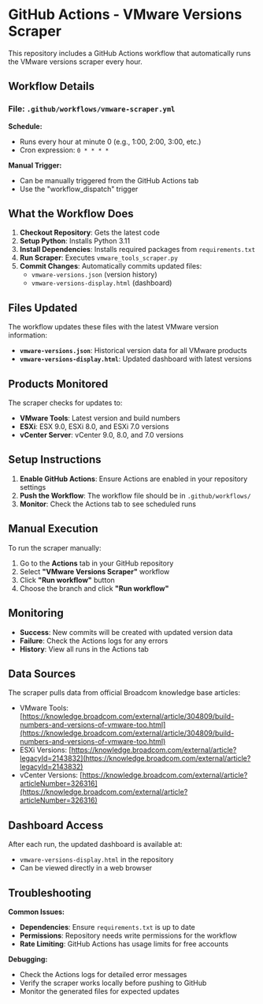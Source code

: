 # GitHub Actions - VMware Versions Scraper

This repository includes a GitHub Actions workflow that automatically runs the VMware versions scraper every hour.

## Workflow Details

### File: `.github/workflows/vmware-scraper.yml`

**Schedule:**
- Runs every hour at minute 0 (e.g., 1:00, 2:00, 3:00, etc.)
- Cron expression: `0 * * * *`

**Manual Trigger:**
- Can be manually triggered from the GitHub Actions tab
- Use the "workflow_dispatch" trigger

## What the Workflow Does

1. **Checkout Repository**: Gets the latest code
2. **Setup Python**: Installs Python 3.11
3. **Install Dependencies**: Installs required packages from `requirements.txt`
4. **Run Scraper**: Executes `vmware_tools_scraper.py`
5. **Commit Changes**: Automatically commits updated files:
   - `vmware-versions.json` (version history)
   - `vmware-versions-display.html` (dashboard)

## Files Updated

The workflow updates these files with the latest VMware version information:

- **`vmware-versions.json`**: Historical version data for all VMware products
- **`vmware-versions-display.html`**: Updated dashboard with latest versions

## Products Monitored

The scraper checks for updates to:

- **VMware Tools**: Latest version and build numbers
- **ESXi**: ESX 9.0, ESXi 8.0, and ESXi 7.0 versions
- **vCenter Server**: vCenter 9.0, 8.0, and 7.0 versions

## Setup Instructions

1. **Enable GitHub Actions**: Ensure Actions are enabled in your repository settings
2. **Push the Workflow**: The workflow file should be in `.github/workflows/`
3. **Monitor**: Check the Actions tab to see scheduled runs

## Manual Execution

To run the scraper manually:

1. Go to the **Actions** tab in your GitHub repository
2. Select **"VMware Versions Scraper"** workflow
3. Click **"Run workflow"** button
4. Choose the branch and click **"Run workflow"**

## Monitoring

- **Success**: New commits will be created with updated version data
- **Failure**: Check the Actions logs for any errors
- **History**: View all runs in the Actions tab

## Data Sources

The scraper pulls data from official Broadcom knowledge base articles:

- VMware Tools: [https://knowledge.broadcom.com/external/article/304809/build-numbers-and-versions-of-vmware-too.html](https://knowledge.broadcom.com/external/article/304809/build-numbers-and-versions-of-vmware-too.html)
- ESXi Versions: [https://knowledge.broadcom.com/external/article?legacyId=2143832](https://knowledge.broadcom.com/external/article?legacyId=2143832)
- vCenter Versions: [https://knowledge.broadcom.com/external/article?articleNumber=326316](https://knowledge.broadcom.com/external/article?articleNumber=326316)

## Dashboard Access

After each run, the updated dashboard is available at:
- `vmware-versions-display.html` in the repository
- Can be viewed directly in a web browser

## Troubleshooting

**Common Issues:**
- **Dependencies**: Ensure `requirements.txt` is up to date
- **Permissions**: Repository needs write permissions for the workflow
- **Rate Limiting**: GitHub Actions has usage limits for free accounts

**Debugging:**
- Check the Actions logs for detailed error messages
- Verify the scraper works locally before pushing to GitHub
- Monitor the generated files for expected updates 
